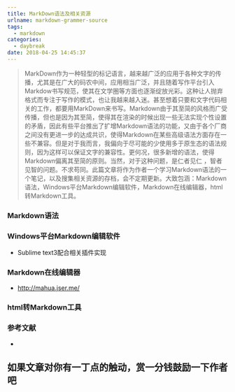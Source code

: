 ```yaml
---
title: MarkDown语法及相关资源
urlname: markdown-grammer-source
tags:
  - markdown
categories:
  - daybreak
date: 2018-04-25 14:45:37
---
```

> MarkDown作为一种轻型的标记语言，越来越广泛的应用于各种文字的传播，尤其是在广大的码农中间，应用相当广泛，并且随着写作平台引入Markdow书写规范，使其在文学圈等方面也逐渐绽放光彩。这种让人抛弃格式而专注于写作的模式，也让我越来越入迷。甚至想着只要和文字代码相关的工作，都要用MarkDown来书写。Markdown由于其至简的风格而广受传播，但也是因为其至简，使得其在渲染的时候出现一些无法实现个性设置的矛盾，因此有些平台推出了扩增Markdown语法的功能，又由于各个厂商之间没有更进一步的达成共识，使得Markdown在某些高级语法方面存在一些不兼容。但是对于我而言，我偏向于尽可能的少使用多于原生态的语法规则，因为这样可以保证文字的兼容性。更何况，很多新增的语法，使得Markdown偏离其至简的原则。当然，对于这种问题，是仁者见仁 ，智者见智的问题。不求苟同。此篇文章将作为作者一个学习Markdown语法的一个笔记，以及搜集相关资源的存档，会不定期更新。大致包涵：Markdown语法，Windows平台Markdown编辑软件，Markdown在线编辑器，html转Markdown工具。

<!-- more -->

### Markdown语法

### Windows平台Markdown编辑软件
- Sublime text3配合相关插件实现


### Markdown在线编辑器
- <http://mahua.jser.me/>

### html转Markdown工具

### 参考文献
- 

## **如果文章对你有一丁点的触动，赏一分钱鼓励一下作者吧**